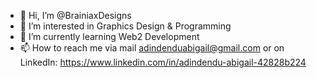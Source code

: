 - 👋 Hi, I’m @BrainiaxDesigns
- 👀 I’m interested in Graphics Design & Programming
- 🌱 I’m currently learning Web2 Development 
- 📫 How to reach me via mail adindenduabigail@gmail.com  or on LinkedIn:  https://www.linkedin.com/in/adindendu-abigail-42828b224

<!---
BrainiaxDesigns/BrainiaxDesigns is a ✨ special ✨ repository because its `README.md` (this file) appears on your GitHub profile.
You can click the Preview link to take a look at your changes.
--->
